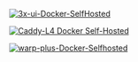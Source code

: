 [![3x-ui-Docker-SelfHosted](https://github.com/Torotin/AutoDockerBuilder/actions/workflows/3x-ui-Docker-selfhosted.yml/badge.svg)](https://github.com/Torotin/AutoDockerBuilder/actions/workflows/3x-ui-Docker-selfhosted.yml)

[![Caddy-L4 Docker Self-Hosted](https://github.com/Torotin/AutoDockerBuilder/actions/workflows/Caddy-L4-Docker-selfhosted.yml/badge.svg)](https://github.com/Torotin/AutoDockerBuilder/actions/workflows/Caddy-L4-Docker-selfhosted.yml)

[![warp-plus-Docker-Selfhosted](https://github.com/Torotin/AutoDockerBuilder/actions/workflows/WarpPlus-Docker-Selfhosted.yml/badge.svg)](https://github.com/Torotin/AutoDockerBuilder/actions/workflows/WarpPlus-Docker-Selfhosted.yml)